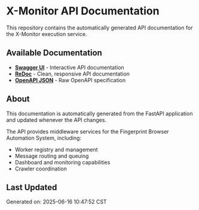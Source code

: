 # X-Monitor API Documentation

This repository contains the automatically generated API documentation for the X-Monitor execution service.

## Available Documentation

- **[Swagger UI](https://m0ss101.github.io/x-monitor-api-docs/)** - Interactive API documentation
- **[ReDoc](https://m0ss101.github.io/x-monitor-api-docs/redoc.html)** - Clean, responsive API documentation
- **[OpenAPI JSON](https://m0ss101.github.io/x-monitor-api-docs/openapi.json)** - Raw OpenAPI specification

## About

This documentation is automatically generated from the FastAPI application and updated whenever the API changes.

The API provides middleware services for the Fingerprint Browser Automation System, including:
- Worker registry and management
- Message routing and queuing
- Dashboard and monitoring capabilities
- Crawler coordination

## Last Updated

Generated on: 2025-06-16 10:47:52 CST
